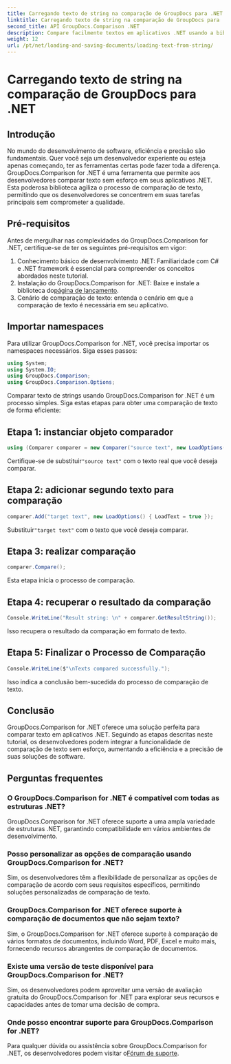 ```yaml
---
title: Carregando texto de string na comparação de GroupDocs para .NET
linktitle: Carregando texto de string na comparação de GroupDocs para .NET
second_title: API GroupDocs.Comparison .NET
description: Compare facilmente textos em aplicativos .NET usando a biblioteca GroupDocs.Comparison. Aumente a eficiência e a precisão com integração perfeita.
weight: 12
url: /pt/net/loading-and-saving-documents/loading-text-from-string/
---
```


# Carregando texto de string na comparação de GroupDocs para .NET

## Introdução
No mundo do desenvolvimento de software, eficiência e precisão são fundamentais. Quer você seja um desenvolvedor experiente ou esteja apenas começando, ter as ferramentas certas pode fazer toda a diferença. GroupDocs.Comparison for .NET é uma ferramenta que permite aos desenvolvedores comparar texto sem esforço em seus aplicativos .NET. Esta poderosa biblioteca agiliza o processo de comparação de texto, permitindo que os desenvolvedores se concentrem em suas tarefas principais sem comprometer a qualidade.
## Pré-requisitos
Antes de mergulhar nas complexidades do GroupDocs.Comparison for .NET, certifique-se de ter os seguintes pré-requisitos em vigor:
1. Conhecimento básico de desenvolvimento .NET: Familiaridade com C# e .NET framework é essencial para compreender os conceitos abordados neste tutorial.
2.  Instalação do GroupDocs.Comparison for .NET: Baixe e instale a biblioteca do[página de lançamento](https://releases.groupdocs.com/comparison/net/).
3. Cenário de comparação de texto: entenda o cenário em que a comparação de texto é necessária em seu aplicativo.

## Importar namespaces
Para utilizar GroupDocs.Comparison for .NET, você precisa importar os namespaces necessários. Siga esses passos:

```csharp
using System;
using System.IO;
using GroupDocs.Comparison;
using GroupDocs.Comparison.Options;
```
Comparar texto de strings usando GroupDocs.Comparison for .NET é um processo simples. Siga estas etapas para obter uma comparação de texto de forma eficiente:
## Etapa 1: instanciar objeto comparador
```csharp
using (Comparer comparer = new Comparer("source text", new LoadOptions() { LoadText = true }))
```
 Certifique-se de substituir`"source text"` com o texto real que você deseja comparar.
## Etapa 2: adicionar segundo texto para comparação
```csharp
comparer.Add("target text", new LoadOptions() { LoadText = true });
```
 Substituir`"target text"` com o texto que você deseja comparar.
## Etapa 3: realizar comparação
```csharp
comparer.Compare();
```
Esta etapa inicia o processo de comparação.
## Etapa 4: recuperar o resultado da comparação
```csharp
Console.WriteLine("Result string: \n" + comparer.GetResultString());
```
Isso recupera o resultado da comparação em formato de texto.
## Etapa 5: Finalizar o Processo de Comparação
```csharp
Console.WriteLine($"\nTexts compared successfully.");
```
Isso indica a conclusão bem-sucedida do processo de comparação de texto.

## Conclusão
GroupDocs.Comparison for .NET oferece uma solução perfeita para comparar texto em aplicativos .NET. Seguindo as etapas descritas neste tutorial, os desenvolvedores podem integrar a funcionalidade de comparação de texto sem esforço, aumentando a eficiência e a precisão de suas soluções de software.
## Perguntas frequentes
### O GroupDocs.Comparison for .NET é compatível com todas as estruturas .NET?
GroupDocs.Comparison for .NET oferece suporte a uma ampla variedade de estruturas .NET, garantindo compatibilidade em vários ambientes de desenvolvimento.
### Posso personalizar as opções de comparação usando GroupDocs.Comparison for .NET?
Sim, os desenvolvedores têm a flexibilidade de personalizar as opções de comparação de acordo com seus requisitos específicos, permitindo soluções personalizadas de comparação de texto.
### GroupDocs.Comparison for .NET oferece suporte à comparação de documentos que não sejam texto?
Sim, o GroupDocs.Comparison for .NET oferece suporte à comparação de vários formatos de documentos, incluindo Word, PDF, Excel e muito mais, fornecendo recursos abrangentes de comparação de documentos.
### Existe uma versão de teste disponível para GroupDocs.Comparison for .NET?
Sim, os desenvolvedores podem aproveitar uma versão de avaliação gratuita do GroupDocs.Comparison for .NET para explorar seus recursos e capacidades antes de tomar uma decisão de compra.
### Onde posso encontrar suporte para GroupDocs.Comparison for .NET?
 Para qualquer dúvida ou assistência sobre GroupDocs.Comparison for .NET, os desenvolvedores podem visitar o[Fórum de suporte](https://forum.groupdocs.com/c/comparison/12).